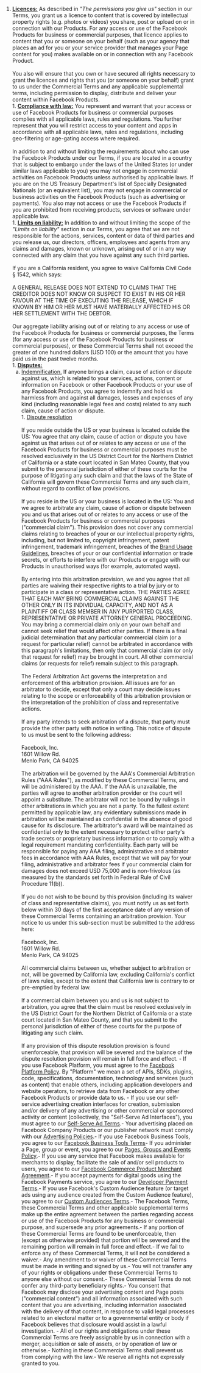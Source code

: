 1. **<u>Licences:</u>** As described in *"The permissions you give us"* section in our Terms, you grant us a licence to content that is covered by intellectual property rights (e.g. photos or videos) you share, post or upload on or in connection with our Products. For any access or use of the Facebook Products for business or commercial purposes, that licence applies to content that you or someone on your behalf (such as your agency that places an ad for you or your service provider that manages your Page content for you) makes available on or in connection with any Facebook Product. <br/><br/> You also will ensure that you own or have secured all rights necessary to grant the licences and rights that you (or someone on your behalf) grant to us under the Commercial Terms and any applicable supplemental terms, including permission to display, distribute and deliver your content within Facebook Products. <br/>1. **<u>Compliance with law:</u>** You represent and warrant that your access or use of Facebook Products for business or commercial purposes complies with all applicable laws, rules and regulations. You further represent that you will restrict access to your content and apps in accordance with all applicable laws, rules and regulations, including geo-filtering or age-gating access where required. <br/><br/> In addition to and without limiting the requirements about who can use the Facebook Products under our Terms, if you are located in a country that is subject to embargo under the laws of the United States (or under similar laws applicable to you) you may not engage in commercial activities on Facebook Products unless authorised by applicable laws. If you are on the US Treasury Department's list of Specially Designated Nationals (or an equivalent list), you may not engage in commercial or business activities on the Facebook Products (such as advertising or payments). You also may not access or use the Facebook Products if you are prohibited from receiving products, services or software under applicable law. <br/>1. **<u>Limits on liability:</u>** In addition to and without limiting the scope of the *"Limits on liability"* section in our Terms, you agree that we are not responsible for the actions, services, content or data of third parties and you release us, our directors, officers, employees and agents from any claims and damages, known or unknown, arising out of or in any way connected with any claim that you have against any such third parties. <br/><br/> If you are a California resident, you agree to waive California Civil Code § 1542, which says: <br/><br/> A GENERAL RELEASE DOES NOT EXTEND TO CLAIMS THAT THE CREDITOR DOES NOT KNOW OR SUSPECT TO EXIST IN HIS OR HER FAVOUR AT THE TIME OF EXECUTING THE RELEASE, WHICH IF KNOWN BY HIM OR HER MUST HAVE MATERIALLY AFFECTED HIS OR HER SETTLEMENT WITH THE DEBTOR. <br/><br/> Our aggregate liability arising out of or relating to any access or use of the Facebook Products for business or commercial purposes, the Terms (for any access or use of the Facebook Products for business or commercial purposes), or these Commercial Terms shall not exceed the greater of one hundred dollars (USD 100) or the amount that you have paid us in the past twelve months. <br/>1. **<u>Disputes:</u>**<ol style="list-style-type: lower-alpha"><li><u>Indemnification.</u> If anyone brings a claim, cause of action or dispute against us, which is related to your services, actions, content or information on Facebook or other Facebook Products or your use of any Facebook Products, you agree to indemnify and hold us harmless from and against all damages, losses and expenses of any kind (including reasonable legal fees and costs) related to any such claim, cause of action or dispute.<br/>1. <u>Dispute resolution</u><br/><br/> If you reside outside the US or your business is located outside the US: You agree that any claim, cause of action or dispute you have against us that arises out of or relates to any access or use of the Facebook Products for business or commercial purposes must be resolved exclusively in the US District Court for the Northern District of California or a state court located in San Mateo County, that you submit to the personal jurisdiction of either of these courts for the purpose of litigating any such claim and that the laws of the State of California will govern these Commercial Terms and any such claim, without regard to conflict of law provisions. <br/><br/> If you reside in the US or your business is located in the US: You and we agree to arbitrate any claim, cause of action or dispute between you and us that arises out of or relates to any access or use of the Facebook Products for business or commercial purposes ("commercial claim"). This provision does not cover any commercial claims relating to breaches of your or our intellectual property rights, including, but not limited to, copyright infringement, patent infringement, trademark infringement, breaches of the <u>Brand Usage Guidelines</u>, breaches of your or our confidential information or trade secrets, or efforts to interfere with our Products or engage with our Products in unauthorised ways (for example, automated ways). <br/><br/> By entering into this arbitration provision, we and you agree that all parties are waiving their respective rights to a trial by jury or to participate in a class or representative action. THE PARTIES AGREE THAT EACH MAY BRING COMMERCIAL CLAIMS AGAINST THE OTHER ONLY IN ITS INDIVIDUAL CAPACITY, AND NOT AS A PLAINTIFF OR CLASS MEMBER IN ANY PURPORTED CLASS, REPRESENTATIVE OR PRIVATE ATTORNEY GENERAL PROCEEDING. You may bring a commercial claim only on your own behalf and cannot seek relief that would affect other parties. If there is a final judicial determination that any particular commercial claim (or a request for particular relief) cannot be arbitrated in accordance with this paragraph's limitations, then only that commercial claim (or only that request for relief) may be brought in court. All other commercial claims (or requests for relief) remain subject to this paragraph. <br/><br/> The Federal Arbitration Act governs the interpretation and enforcement of this arbitration provision. All issues are for an arbitrator to decide, except that only a court may decide issues relating to the scope or enforceability of this arbitration provision or the interpretation of the prohibition of class and representative actions. <br/><br/> If any party intends to seek arbitration of a dispute, that party must provide the other party with notice in writing. This notice of dispute to us must be sent to the following address: <br/><br/> Facebook, Inc.<br/> 1601 Willow Rd.<br/> Menlo Park, CA 94025 <br/><br/> The arbitration will be governed by the AAA's Commercial Arbitration Rules ("AAA Rules"), as modified by these Commercial Terms, and will be administered by the AAA. If the AAA is unavailable, the parties will agree to another arbitration provider or the court will appoint a substitute. The arbitrator will not be bound by rulings in other arbitrations in which you are not a party. To the fullest extent permitted by applicable law, any evidentiary submissions made in arbitration will be maintained as confidential in the absence of good cause for its disclosure. The arbitrator's award will be maintained as confidential only to the extent necessary to protect either party's trade secrets or proprietary business information or to comply with a legal requirement mandating confidentiality. Each party will be responsible for paying any AAA filing, administrative and arbitrator fees in accordance with AAA Rules, except that we will pay for your filing, administrative and arbitrator fees if your commercial claim for damages does not exceed USD 75,000 and is non-frivolous (as measured by the standards set forth in Federal Rule of Civil Procedure 11(b)). <br/><br/> If you do not wish to be bound by this provision (including its waiver of class and representative claims), you must notify us as set forth below within 30 days of the first acceptance date of any version of these Commercial Terms containing an arbitration provision. Your notice to us under this sub-section must be submitted to the address here: <br/><br/> Facebook, Inc.<br/> 1601 Willow Rd.<br/> Menlo Park, CA 94025 <br/><br/> All commercial claims between us, whether subject to arbitration or not, will be governed by California law, excluding California's conflict of laws rules, except to the extent that California law is contrary to or pre-emptied by federal law. <br/><br/> If a commercial claim between you and us is not subject to arbitration, you agree that the claim must be resolved exclusively in the US District Court for the Northern District of California or a state court located in San Mateo County, and that you submit to the personal jurisdiction of either of these courts for the purpose of litigating any such claim. <br/><br/> If any provision of this dispute resolution provision is found unenforceable, that provision will be severed and the balance of the dispute resolution provision will remain in full force and effect. - If you use Facebook Platform, you must agree to the [Facebook Platform Policy](https://developers.facebook.com/policy). By "Platform" we mean a set of APIs, SDKs, plugins, code, specifications, documentation, technology and services (such as content) that enable others, including application developers and website operators, to retrieve data from Facebook or any other Facebook Products or provide data to us. - If you use our self-service advertising creation interfaces for creation, submission and/or delivery of any advertising or other commercial or sponsored activity or content (collectively, the "Self-Serve Ad Interfaces"), you must agree to our [Self-Serve Ad Terms](https://www.facebook.com/legal/self_service_ads_terms).- Your advertising placed on Facebook Company Products or our publisher network must comply with our [Advertising Policies](https://www.facebook.com/ad_guidelines.php).- If you use Facebook Business Tools, you agree to our [Facebook Business Tools Terms](https://www.facebook.com/legal/technology_terms)- If you administer a Page, group or event, you agree to our [Pages, Groups and Events Policy](https://www.facebook.com/page_guidelines.php).- If you use any service that Facebook makes available for merchants to display, facilitate the sale of and/or sell products to users, you agree to our [Facebook Commerce Product Merchant Agreement](https://www.facebook.com/legal/commerce_product_merchant_agreement).- If you accept payments for digital goods using the Facebook Payments service, you agree to our [Developer Payment Terms](https://developers.facebook.com/policy/credits).- If you use Facebook's Custom Audience feature (or target ads using any audience created from the Custom Audience feature), you agree to our [Custom Audiences Terms](https://www.facebook.com/legal/terms/customaudience).- The Facebook Terms, these Commercial Terms and other applicable supplemental terms make up the entire agreement between the parties regarding access or use of the Facebook Products for any business or commercial purpose, and supersede any prior agreements.- If any portion of these Commercial Terms are found to be unenforceable, then (except as otherwise provided) that portion will be severed and the remaining portion will remain in full force and effect.- If we fail to enforce any of these Commercial Terms, it will not be considered a waiver.- Any amendment to or waiver of these Commercial Terms must be made in writing and signed by us.- You will not transfer any of your rights or obligations under these Commercial Terms to anyone else without our consent.- These Commercial Terms do not confer any third-party beneficiary rights.- You consent that Facebook may disclose your advertising content and Page posts ("commercial content") and all information associated with such content that you are advertising, including information associated with the delivery of that content, in response to valid legal processes related to an electoral matter or to a governmental entity or body if Facebook believes that disclosure would assist in a lawful investigation. - All of our rights and obligations under these Commercial Terms are freely assignable by us in connection with a merger, acquisition or sale of assets, or by operation of law or otherwise.- Nothing in these Commercial Terms shall prevent us from complying with the law.- We reserve all rights not expressly granted to you.